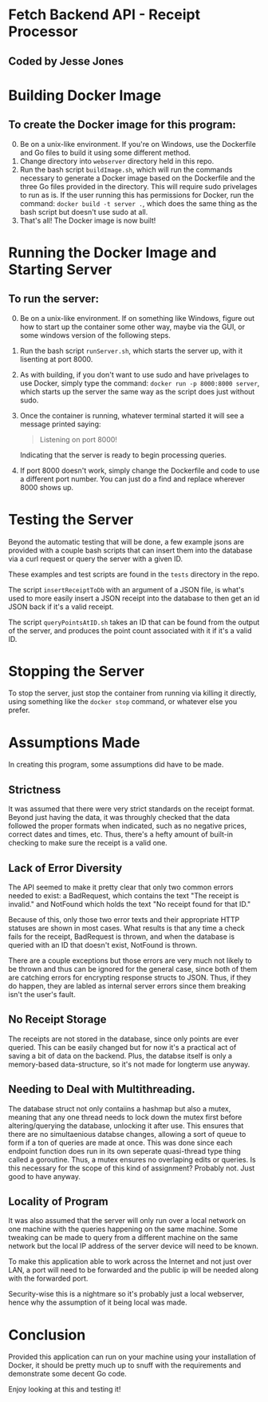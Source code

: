 # Fetch Backend API - Receipt Processor
## Coded by Jesse Jones

# Building Docker Image
## To create the Docker image for this program:

 0. Be on a unix-like environment. If you're on Windows, use the Dockerfile 
    and Go files to build it using some different method.
 1. Change directory into `webserver` directory held in this repo.
 2. Run the bash script `buildImage.sh`, which will run the commands necessary 
    to generate a Docker image based on the Dockerfile and the three Go files provided in the directory.
    This will require sudo privelages to run as is. If the user running this has permissions for Docker,
    run the command: `docker build -t server .`, which does the same thing as the bash script but doesn't
    use sudo at all. 
 3. That's all! The Docker image is now built!

# Running the Docker Image and Starting Server
## To run the server:
 
 0. Be on a unix-like environment. If on something like Windows, 
    figure out how to start up the container some other way, maybe via the GUI, 
    or some windows version of the following steps.
 1. Run the bash script `runServer.sh`, which starts the server up, with it lisenting at port 8000.
 2. As with building, if you don't want to use sudo and have privelages to use Docker, 
    simply type the command: `docker run -p 8000:8000 server`, which starts up the server the same way
    as the script does just without sudo.
 3. Once the container is running, whatever terminal started it will see a message printed saying:
    > Listening on port 8000!
    
    Indicating that the server is ready to begin processing queries.
 4. If port 8000 doesn't work, simply change the Dockerfile and code to use a different port number.
    You can just do a find and replace wherever 8000 shows up.

# Testing the Server
Beyond the automatic testing that will be done, a few example jsons are provided with
a couple bash scripts that can insert them into the database via a curl request or
query the server with a given ID.

These examples and test scripts are found in the `tests` directory in the repo. 

The script `insertReceiptToDb` with an argument of a JSON file, is what's used
to more easily insert a JSON receipt into the database to then get an id
JSON back if it's a valid receipt.

The script `queryPointsAtID.sh` takes an ID that can be found from the output
of the server, and produces the point count associated with it if it's a valid ID.

# Stopping the Server
To stop the server, just stop the container from running via killing it directly, 
using something like the `docker stop` command, or whatever else you prefer.

# Assumptions Made
In creating this program, some assumptions did have to be made.

## Strictness
It was assumed that there were very strict standards on the receipt format.
Beyond just having the data, it was throughly checked that the data followed
the proper formats when indicated, such as no negative prices, correct dates and times,
etc. Thus, there's a hefty amount of built-in checking to make sure the receipt is
a valid one. 

## Lack of Error Diversity
The API seemed to make it pretty clear that only two common errors needed to exist:
a BadRequest, which contains the text "The receipt is invalid." and 
NotFound which holds the text "No receipt found for that ID."

Because of this, only those two error texts and their appropriate HTTP statuses are shown
in most cases. What results is that any time a check fails for the receipt, BadRequest is thrown,
and when the database is queried with an ID that doesn't exist, NotFound is thrown.

There are a couple exceptions but those errors are very much 
not likely to be thrown and thus can be ignored for the general case, since both of them 
are catching errors for encrypting response structs to JSON. Thus, if they do happen,
they are labled as internal server errors since them breaking isn't the user's fault. 

## No Receipt Storage
The receipts are not stored in the database, since only points are ever queried. 
This can be easily changed but for now it's a practical act of saving a bit of 
data on the backend. Plus, the databse itself is only a memory-based data-structure,
so it's not made for longterm use anyway.

## Needing to Deal with Multithreading.
The database struct not only contaiins a hashmap but also a mutex, meaning that 
any one thread needs to lock down the mutex first before altering/querying the database,
unlocking it after use. This ensures that there are no simultaenious databse changes, allowing
a sort of queue to form if a ton of queries are made at once. This was done since each endpoint 
function does run in its own seperate quasi-thread type thing called a goroutine. Thus, a mutex
ensures no overlaping edits or queries. Is this necessary for the scope of this kind of assignment?
Probably not. Just good to have anyway.

## Locality of Program
It was also assumed that the server will only run over 
a local network on one machine with the queries happening on the same machine.
Some tweaking can be made to query from a different machine on the same network 
but the local IP address of the server device will need to be known.

To make this application able to work across the Internet and not just over LAN,
a port will need to be forwarded and the public ip will be needed along with the 
forwarded port. 

Security-wise this is a nightmare so it's probably just a local webserver, hence
why the assumption of it being local was made.

# Conclusion
Provided this application can run on your machine 
using your installation of Docker, 
it should be pretty much up to snuff 
with the requirements and demonstrate some decent Go code.

Enjoy looking at this and testing it!



